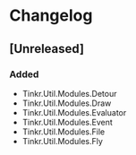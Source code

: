 # Changelog

## [Unreleased]

### Added

- Tinkr.Util.Modules.Detour
- Tinkr.Util.Modules.Draw
- Tinkr.Util.Modules.Evaluator
- Tinkr.Util.Modules.Event
- Tinkr.Util.Modules.File
- Tinkr.Util.Modules.Fly